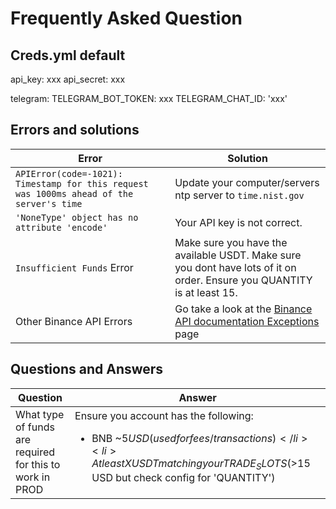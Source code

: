 # Frequently Asked Question

## Creds.yml default
api_key: xxx
api_secret: xxx

telegram:
  TELEGRAM_BOT_TOKEN: xxx
  TELEGRAM_CHAT_ID: 'xxx'

## Errors and solutions


| Error   |   Solution |
|----------|-------------|
| `APIError(code=-1021): Timestamp for this request was 1000ms ahead of the server's time` |  Update your computer/servers ntp server to `time.nist.gov` |
|`'NoneType' object has no attribute 'encode'`| Your API key is not correct. |
|`Insufficient Funds` Error| Make sure you have the available USDT. Make sure you dont have lots of it on order. Ensure you QUANTITY is at least 15. |
| Other Binance API Errors| Go take a look at the [Binance API documentation Exceptions](https://github.com/binance/binance-spot-api-docs/blob/master/errors.md) page |

## Questions and Answers

| Question   |   Answer |
|----------|-------------|
| What type of funds are required for this to work in PROD |  Ensure you account has the following: <ul><li>BNB ~$5 USD (used for fees / transactions)</li><li>Atleast X USDT matching your TRADE_SLOTS  (>$15 USD but check config for 'QUANTITY')</li></ul> |




